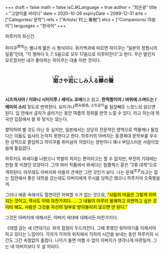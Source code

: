 +++
draft = false
math = false
isCJKLanguage = true
author = "최은광"
title = "고양이를 버리다"
date = 2020-10-26
expiryDate = 2099-12-31
arts = ["Categories/ 문학"]
refs = ["Artists/ 村上 春樹"]
etcs = ["Companions/ 야옹이"]
languages = "한국어"
+++

하루키의 최신간.  
  
하이쿠<sup>俳句</sup>는 별나게 짧은 시 형식이다. 위키백과에 따르면 하이쿠는 “일본의 정형시의 일종”인데, “각 행마다 5, 7, 5음으로 모두 17음으로 이루어진다”고 한다. 무슨 말인지 모르겠지만 내가 좋아하는 하이쿠는 대충 이런 것이다.  

#

<center><h3>
<ruby>閑<rt>しずか</rt></ruby>さや<ruby>岩<rt>いわ</rt></ruby>にしみ<ruby>入<rt>い</rt></ruby>る<ruby>蟬<rt>せみ</rt></ruby>の<ruby>聲<rt>こえ</rt></ruby>
</h3></center>

#
  
<b>시즈까사야 / 이와니 시미이루 / 세미노 코에</b>라고 읽고, <b>한적함이여 / 바위에 스며드는 / 매미의 소리</b> 정도로 번역한다. 요미가나<sup>読み仮名, 소릿글자</sup>를 점잖빼듯 느릿느릿 읽으면 된다. 입 안에서 글자가 굴러가는 동안 여름의 정취를 한껏 느낄 수 있다, 라고 하는데 외국인 입장에서 잘 와 닿지는 않는다.  
  
짤막하여 별 것도 아닌 듯 싶지만, 일본에서는 상당히 전문적인 영역으로 먹물깨나 들었다는 이들도 쉽사리 논하지 못한다고 한다. 하루키의 아버지는 동경제대 문학부를 우수한 성적으로 졸업하고 하이쿠를 취미삼아 지었다는 양반이니 꽤나 부담스러운 사람이었음에 틀림없다.  
  
하루키도 와세다를 나왔으니 학벌이 처지는 편이라고는 할 수 없지만, 부친의 기대에는 한참 못 미쳤던 모양이다. 그의 여러 작품에서 와세다는 컴플렉스 묻은 “2류 대학”으로 격하된다. 아무래도 아버지와 아들의 관계란 그런 것인가 보다. 나는 문재<sup>文才</sup>라고는 없는 집안에서 좋은 대학을 갔는데도 아버지에게 무시를 당하곤 했으니 하루키야 오죽했을까.  
  
그러나 애증 속에서도 혈연이란 어찌할 수가 없는 것으로, <mark>“사람의 마음은 그렇게 이어지는 것이고, 역사도 이와 마찬가지다. ... 그 내용이 아무리 불쾌하고 외면하고 싶은 것이라 해도, 사람은 그것을 자신의 일부로 받아들이지 않으면 안 된다.”</mark>
  
그것은 아버지에 대해서든, 아버지 세대에 대해서든 마찬가지다.  
  
《태엽 감는 새 (연대기)》와의 접점이 두드러진다. 그때 못했던 뒷이야기를 이제서야 하고 있다는 느낌이다. 각자가 각자의 위치에서 각자의 시간을 보내는 동안 하루키의 시간도 그간 속절없이 흘렀다. 나이가 들면 어쩔 수 없이 아버지가 생각나게 마련일까. 그는 내 아버지보다 두 살 어리다.  